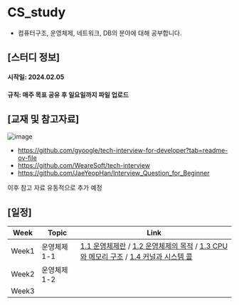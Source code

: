 # CS_study
- 컴퓨터구조, 운영체제, 네트워크, DB의 분야에 대해 공부합니다.

## [스터디 정보]
#### 시작일: 2024.02.05
#### 규칙: 매주 목표 공유 후 **일요일**까지 파일 업로드



## [교재 및 참고자료]
![image](https://github.com/wonhyuna/CS_study/assets/68580694/24548611-6855-416d-8a69-fe74400ae8e3)

- https://github.com/gyoogle/tech-interview-for-developer?tab=readme-ov-file
- https://github.com/WeareSoft/tech-interview
- https://github.com/JaeYeopHan/Interview_Question_for_Beginner

이후 참고 자료 유동적으로 추가 예정



## [일정]
|Week|Topic|Link|
|------|------|------|
|Week1|운영체제 1-1| [1.1 운영체제란](https://github.com/wonhyuna/CS_study/blob/main/%EC%9A%B4%EC%98%81%EC%B2%B4%EC%A0%9C/1.1%20%EC%9A%B4%EC%98%81%EC%B2%B4%EC%A0%9C%EB%9E%80.md) / [1.2 운영체제의 목적](https://github.com/wonhyuna/CS_study/blob/main/%EC%9A%B4%EC%98%81%EC%B2%B4%EC%A0%9C/1.2%20%EC%9A%B4%EC%98%81%EC%B2%B4%EC%A0%9C%EC%9D%98%20%EB%AA%A9%EC%A0%81.md) / [1.3 CPU와 메모리 구조](https://github.com/wonhyuna/CS_study/blob/main/%EC%9A%B4%EC%98%81%EC%B2%B4%EC%A0%9C/1.3%20CPU%EC%99%80%20%EB%A9%94%EB%AA%A8%EB%A6%AC%20%EA%B5%AC%EC%A1%B0.md) / [1.4 커널과 시스템 콜](https://github.com/wonhyuna/CS_study/blob/main/%EC%9A%B4%EC%98%81%EC%B2%B4%EC%A0%9C/1.4%20%EC%BB%A4%EB%84%90%EA%B3%BC%20%EC%8B%9C%EC%8A%A4%ED%85%9C%20%EC%BD%9C.md)|
|Week2|운영체제 1-2| |
|Week3| | |
